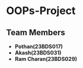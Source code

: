 # OOPs-Project
## Team Members
- **Pothan(23BDS017)**
- **Akash(23BDS031)**
- **Ram Charan(23BDS029)**


